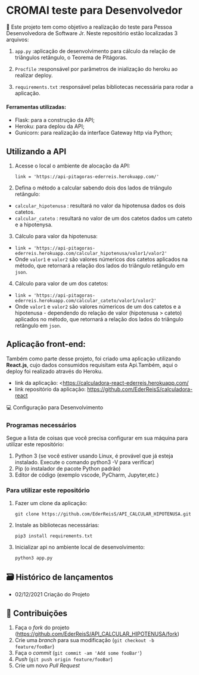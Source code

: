 # CROMAI teste para Desenvolvedor 
📜 Este projeto tem como objetivo a realização do teste para Pessoa Desenvolvedora de Software Jr.
Neste repositório estão localizadas 3 arquivos:
1. ```app.py``` :aplicação de desenvolvimento para cálculo da relação de triângulos retângulo, o Teorema de Pitágoras.
    
2. ```Procfile``` :responsável por parâmetros de inialização do heroku ao realizar deploy. 
    
3. ```requirements.txt``` :responsável pelas bibliotecas necessária para rodar a aplicação.

#### Ferramentas utilizadas:
- Flask: para a construção da API;
- Heroku: para deplou da API;
- Gunicorn: para realização da interface Gateway http via Python;



## Utilizando a API
1. Acesse o local o ambiente de alocação da API:
    ```
    link = 'https://api-pitagoras-ederreis.herokuapp.com/'
    ```
2. Defina o método a calcular sabendo dois dos lados de triângulo retângulo:
 - ```calcular_hipotenusa``` : resultará no valor da hipotenusa dados os dois catetos.
 - ```calcular_cateto``` : resultará no valor de um dos catetos dados um cateto e a hipotenysa.
 
3. Cálculo para valor da hipotenusa:
 - ```link = 'https://api-pitagoras-ederreis.herokuapp.com/calcular_hipotenusa/valor1/valor2'```
 - Onde ```valor1``` e ```valor2``` são valores númericos dos catetos aplicados na método, que retornará a relação dos lados do triângulo retângulo em ```json```.

4. Cálculo para valor de um dos catetos:
- ```link = 'https://api-pitagoras-ederreis.herokuapp.com/calcular_cateto/valor1/valor2'```
-  Onde ```valor1``` e ```valor2``` são valores númericos de um dos catetos e a hipotenusa - dependendo do relação de valor (hipotenusa > cateto) aplicados no método, que retornará a relação dos lados do triângulo retângulo em ```json```.

## Aplicação front-end:
Também como parte desse projeto, foi criado uma aplicação utilizando **React.js**, cujo dados consumidos requisitam esta Api.Também, aqui o deploy foi realizado através do Heroku.
 - link da aplicação: <https://calculadora-react-ederreis.herokuapp.com/
 - link repositório da aplicação: <https://github.com/EderReisS/calculadora-react>


💻 Configuração para Desenvolvimento

### Programas necessários
Segue a lista de coisas que você precisa configurar em sua máquina para utilizar este repositório:

1. Python 3  (se você estiver usando Linux, é provável que já esteja instalado. Execute o comando python3 -V para verificar)
2. Pip  (o instalador de pacote Python padrão)
3. Editor de código (exemplo vscode, PyCharm, Jupyter,etc.)

### Para utilizar este repositório
1. Fazer um clone da aplicação:
    ```shell
    git clone https://github.com/EderReisS/API_CALCULAR_HIPOTENUSA.git
    ```
2. Instale as bibliotecas necessárias:
    ```shell
    pip3 install requirements.txt
    ```
3. Inicializar api no ambiente local de desenvolvimento:
    ```shell
    python3 app.py
    ```

## 🗃 Histórico de lançamentos

* 02/12/2021 Criação do Projeto


## 🚀 Contribuições

1. Faça o _fork_ do projeto (<https://github.com/EderReisS/API_CALCULAR_HIPOTENUSA/fork>)
2. Crie uma _branch_ para sua modificação (`git checkout -b feature/fooBar`)
3. Faça o _commit_ (`git commit -am 'Add some fooBar'`)
4. _Push_ (`git push origin feature/fooBar`)
5. Crie um novo _Pull Request_
